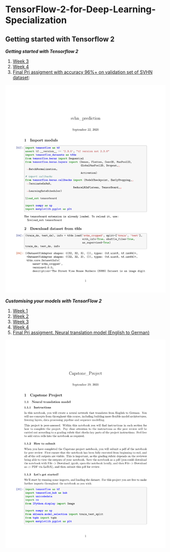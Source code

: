 # TensorFlow-2-for-Deep-Learning-Specialization

## __Getting started with Tensorflow 2__  

***Getting started with Tensorflow 2***  

1. [Week 3](Getting%20started%20with%20Tensorflow%202/utf-8''Week%203%20Programming%20Assignment.ipynb)  
2. [Week 4](Getting%20started%20with%20Tensorflow%202/utf-8''Week%204%20Programming%20Assignment.ipynb)  
3. [Final Prj assigment with accuracy 96%+ on validation set of SVHN dataset](Getting%20started%20with%20Tensorflow%202/Peer-graded%20Assignment%20Capstone%20Projec%20svhn_prediction.pdf):  
<img src="Getting%20started%20with%20Tensorflow%202/Peer-graded%20Assignment%20Capstone%20Projec%20svhn_prediction-01.jpg">


***Customising your models with TensorFlow 2***  

1. [Week 1](Customising%20your%20models%20with%20TensorFlow%202/utf-8''Week%201%20Programming%20Assignment.ipynb)
2. [Week 2](Customising%20your%20models%20with%20TensorFlow%202/utf-8''Week%202%20Programming%20Assignment.ipynb)
3. [Week 3](Customising%20your%20models%20with%20TensorFlow%202/utf-8''Week%203%20Programming%20Assignment.ipynb)
4. [Week 4](Customising%20your%20models%20with%20TensorFlow%202/utf-8''Week%204%20Programming%20Assignment.ipynb)
5. [Final Prj assigment. Neural translation model (English to German)](Customising%20your%20models%20with%20TensorFlow%202/Capstone_Project.ipynb)
<img src="Customising%20your%20models%20with%20TensorFlow%202/Capstone_Project.pdf">